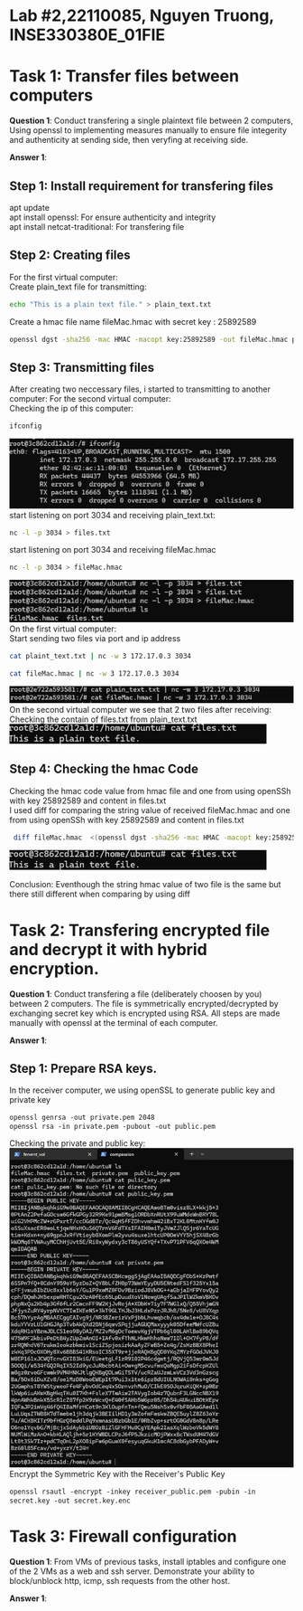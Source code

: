 # Lab #2,22110085, Nguyen Truong, INSE330380E_01FIE
# Task 1: Transfer files between computers  
**Question 1**: 
Conduct transfering a single plaintext file between 2 computers, 
Using openssl to implementing measures manually to ensure file integerity and authenticity at sending side, 
then veryfing at receiving side. 

**Answer 1**:
<br>
## Step 1: Install requirement for transfering files

apt update
<br>
apt install openssl: For ensure authenticity and integrity
<br>
apt install netcat-traditional: For transfering file
<br>
## Step 2: Creating files 
For the first virtual computer: <br> 
Create plain_text file for transmitting: 
```sh
echo "This is a plain text file." > plain_text.txt
```
Create a hmac file name fileMac.hmac with secret key : 25892589
```sh
openssl dgst -sha256 -mac HMAC -macopt key:25892589 -out fileMac.hmac plain_text.txt
```
## Step 3: Transmitting files 
After creating two neccessary files, i started to transmitting to another computer:
For the second virtual computer: <br>
Checking the ip of this computer: 
```sh
ifconfig
```
<img src="https://github.com/letmehear159/IS-Lab-Crypto/blob/f5ab19341d48bbc2e3ee6e20ef3942060015507e/images/image1.png"/>
<br>
start listening on port 3034 and receiving plain_text.txt:

```sh
nc -l -p 3034 > files.txt
```
start listening on port 3034 and receiving fileMac.hmac 

```sh
nc -l -p 3034 > fileMac.hmac
```
<img src="https://github.com/letmehear159/IS-Lab-Crypto/blob/b12130ae8cf5e9d51e70e7db03426f4e7a5c0198/images/image%202.png"/>
On the first virtual computer: <br>
Start sending two files via port and ip address

```sh
cat plaint_text.txt | nc -w 3 172.17.0.3 3034
```

```sh
cat fileMac.hmac | nc -w 3 172.17.0.3 3034
```
<img src="https://github.com/letmehear159/IS-Lab-Crypto/blob/2ed7bba6613bf06ce59f3d131ad356a9d32c4793/images/image%203.png"/>
On the second virtual computer we see that 2 two files after receiving:
Checking the contain of files.txt from plain_text.txt 
<img src="https://github.com/letmehear159/IS-Lab-Crypto/blob/adf6377d98eb12af7bdd6bbf67fa357b7fdf305d/images/image%204.png"/>

## Step 4: Checking the hmac Code

Checking the hmac code value from hmac file and one from using openSSh with key 25892589 and content in files.txt<br>
I used diff for comparing the string value of received fileMac.hmac and one from using openSSh with key 25892589 and content in files.txt

```sh
 diff fileMac.hmac  <(openssl dgst -sha256 -mac HMAC -macopt key:25892589 files.txt)
```
<img src="https://github.com/letmehear159/IS-Lab-Crypto/blob/adf6377d98eb12af7bdd6bbf67fa357b7fdf305d/images/image%204.png"/>

Conclusion: Eventhough the string hmac value of two file is the same but there still different when comparing by using diff 
# Task 2: Transfering encrypted file and decrypt it with hybrid encryption. 
**Question 1**:
Conduct transfering a file (deliberately choosen by you) between 2 computers. 
The file is symmetrically encrypted/decrypted by exchanging secret key which is encrypted using RSA. 
All steps are made manually with openssl at the terminal of each computer.

**Answer 1**:
## Step 1: Prepare RSA keys.

In the receiver computer, we using openSSL to generate public key and private key

```
openssl genrsa -out private.pem 2048
openssl rsa -in private.pem -pubout -out public.pem
```

Checking the private and public key: 
<img src="https://github.com/letmehear159/IS-Lab-Crypto/blob/d4dafb316b0d2b8fbeb6e3b14750f21597137f5a/images/image%206.png"/>
<br>
Encrypt the Symmetric Key with the Receiver's Public Key
```
openssl rsautl -encrypt -inkey receiver_public.pem -pubin -in secret.key -out secret.key.enc
```

# Task 3: Firewall configuration
**Question 1**:
From VMs of previous tasks, install iptables and configure one of the 2 VMs as a web and ssh server. Demonstrate your ability to block/unblock http, icmp, ssh requests from the other host.

**Answer 1**:
